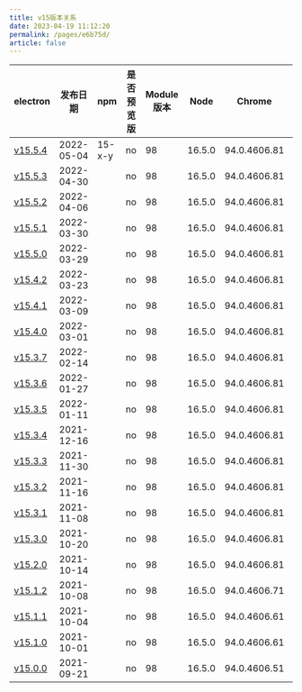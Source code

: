 ```yaml
---
title: v15版本关系
date: 2023-04-19 11:12:20
permalink: /pages/e6b75d/
article: false
---
```


| **electron** | **发布日期** | **npm** | **是否预览版** | **Module 版本** | **Node** | **Chrome** | **下载量** |
| --- | --- | --- | --- | --- | --- | --- | --- |
| [v15.5.4](https://github.com/electron/electron/releases/tag/v15.5.4) | 2022-05-04 | 15-x-y | no | 98 | 16.5.0 | 94.0.4606.81 | 1753 |
| [v15.5.3](https://github.com/electron/electron/releases/tag/v15.5.3) | 2022-04-30 |  | no | 98 | 16.5.0 | 94.0.4606.81 | 2844 |
| [v15.5.2](https://github.com/electron/electron/releases/tag/v15.5.2) | 2022-04-06 |  | no | 98 | 16.5.0 | 94.0.4606.81 | 13567 |
| [v15.5.1](https://github.com/electron/electron/releases/tag/v15.5.1) | 2022-03-30 |  | no | 98 | 16.5.0 | 94.0.4606.81 | 14236 |
| [v15.5.0](https://github.com/electron/electron/releases/tag/v15.5.0) | 2022-03-29 |  | no | 98 | 16.5.0 | 94.0.4606.81 | 3170 |
| [v15.4.2](https://github.com/electron/electron/releases/tag/v15.4.2) | 2022-03-23 |  | no | 98 | 16.5.0 | 94.0.4606.81 | 14918 |
| [v15.4.1](https://github.com/electron/electron/releases/tag/v15.4.1) | 2022-03-09 |  | no | 98 | 16.5.0 | 94.0.4606.81 | 11023 |
| [v15.4.0](https://github.com/electron/electron/releases/tag/v15.4.0) | 2022-03-01 |  | no | 98 | 16.5.0 | 94.0.4606.81 | 11592 |
| [v15.3.7](https://github.com/electron/electron/releases/tag/v15.3.7) | 2022-02-14 |  | no | 98 | 16.5.0 | 94.0.4606.81 | 24901 |
| [v15.3.6](https://github.com/electron/electron/releases/tag/v15.3.6) | 2022-01-27 |  | no | 98 | 16.5.0 | 94.0.4606.81 | 55074 |
| [v15.3.5](https://github.com/electron/electron/releases/tag/v15.3.5) | 2022-01-11 |  | no | 98 | 16.5.0 | 94.0.4606.81 | 52400 |
| [v15.3.4](https://github.com/electron/electron/releases/tag/v15.3.4) | 2021-12-16 |  | no | 98 | 16.5.0 | 94.0.4606.81 | 80677 |
| [v15.3.3](https://github.com/electron/electron/releases/tag/v15.3.3) | 2021-11-30 |  | no | 98 | 16.5.0 | 94.0.4606.81 | 43611 |
| [v15.3.2](https://github.com/electron/electron/releases/tag/v15.3.2) | 2021-11-16 |  | no | 98 | 16.5.0 | 94.0.4606.81 | 71290 |
| [v15.3.1](https://github.com/electron/electron/releases/tag/v15.3.1) | 2021-11-08 |  | no | 98 | 16.5.0 | 94.0.4606.81 | 110900 |
| [v15.3.0](https://github.com/electron/electron/releases/tag/v15.3.0) | 2021-10-20 |  | no | 98 | 16.5.0 | 94.0.4606.81 | 296062 |
| [v15.2.0](https://github.com/electron/electron/releases/tag/v15.2.0) | 2021-10-14 |  | no | 98 | 16.5.0 | 94.0.4606.81 | 108116 |
| [v15.1.2](https://github.com/electron/electron/releases/tag/v15.1.2) | 2021-10-08 |  | no | 98 | 16.5.0 | 94.0.4606.71 | 82745 |
| [v15.1.1](https://github.com/electron/electron/releases/tag/v15.1.1) | 2021-10-04 |  | no | 98 | 16.5.0 | 94.0.4606.61 | 62488 |
| [v15.1.0](https://github.com/electron/electron/releases/tag/v15.1.0) | 2021-10-01 |  | no | 98 | 16.5.0 | 94.0.4606.61 | 52741 |
| [v15.0.0](https://github.com/electron/electron/releases/tag/v15.0.0) | 2021-09-21 |  | no | 98 | 16.5.0 | 94.0.4606.51 | 124652 |

